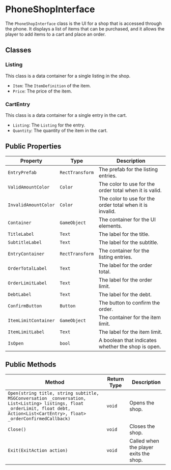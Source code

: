 # PhoneShopInterface

The `PhoneShopInterface` class is the UI for a shop that is accessed through the phone. It displays a list of items that can be purchased, and it allows the player to add items to a cart and place an order.

## Classes

### Listing

This class is a data container for a single listing in the shop.

-   `Item`: The `ItemDefinition` of the item.
-   `Price`: The price of the item.

### CartEntry

This class is a data container for a single entry in the cart.

-   `Listing`: The `Listing` for the entry.
-   `Quantity`: The quantity of the item in the cart.

## Public Properties

| Property            | Type                       | Description                                      |
| ------------------- | -------------------------- | ------------------------------------------------ |
| `EntryPrefab`       | `RectTransform`            | The prefab for the listing entries.              |
| `ValidAmountColor`  | `Color`                    | The color to use for the order total when it is valid. |
| `InvalidAmountColor`| `Color`                    | The color to use for the order total when it is invalid. |
| `Container`         | `GameObject`               | The container for the UI elements.               |
| `TitleLabel`        | `Text`                     | The label for the title.                         |
| `SubtitleLabel`     | `Text`                     | The label for the subtitle.                      |
| `EntryContainer`    | `RectTransform`            | The container for the listing entries.           |
| `OrderTotalLabel`   | `Text`                     | The label for the order total.                   |
| `OrderLimitLabel`   | `Text`                     | The label for the order limit.                   |
| `DebtLabel`         | `Text`                     | The label for the debt.                          |
| `ConfirmButton`     | `Button`                   | The button to confirm the order.                 |
| `ItemLimitContainer`| `GameObject`               | The container for the item limit.                |
| `ItemLimitLabel`    | `Text`                     | The label for the item limit.                    |
| `IsOpen`            | `bool`                     | A boolean that indicates whether the shop is open. |

## Public Methods

| Method                                      | Return Type | Description                                      |
| ------------------------------------------- | ----------- | ------------------------------------------------ |
| `Open(string title, string subtitle, MSGConversation _conversation, List<Listing> listings, float _orderLimit, float debt, Action<List<CartEntry>, float> _orderConfirmedCallback)` | `void` | Opens the shop. |
| `Close()`                                   | `void`      | Closes the shop.                                 |
| `Exit(ExitAction action)`                   | `void`      | Called when the player exits the shop.           |
